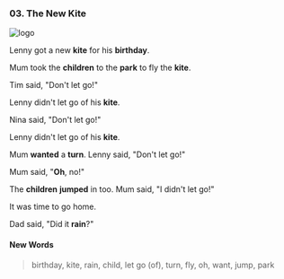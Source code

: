 ### 03. The New Kite

![logo](./03.The-New-Kite.jpg)

Lenny got a new **kite** for his **birthday**.

Mum took the **children** to the **park** to fly the **kite**.

Tim said, "Don't let go!"

Lenny didn't let go of his **kite**.

Nina said, "Don't let go!"

Lenny didn't let go of his **kite**.

Mum **wanted** a **turn**. Lenny said, "Don't let go!"

Mum said, "**Oh**, no!"

The **children** **jumped** in too. Mum said, "I didn't let go!"

It was time to go home.

Dad said, "Did it **rain**?"


#### New Words

> birthday, kite, rain, child, let go (of), turn, fly, oh, want, jump, park
